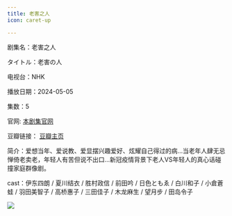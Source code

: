```yaml
---
title: 老害之人
icon: caret-up

---
```


剧集名：老害之人

タイトル：老害の人

电视台：NHK

播放日期：2024-05-05

集数：5

官网: [本剧集官网](https://www.nhk.jp/g/blog/iba31oe24p/)

豆瓣链接： [豆瓣主页](https://movie.douban.com/subject/36822755/)


简介：爱想当年、爱说教、爱显摆兴趣爱好、炫耀自己得过的病…当老年人肆无忌惮倚老卖老，年轻人有苦但说不出口…新冠疫情背景下老人VS年轻人的真心话碰撞家庭群像剧。

cast：伊东四朗 / 夏川结衣 / 胜村政信 / 前田吟 / 日色ともゑ / 白川和子 / 小倉蒼蛙 / 羽田美智子 / 高桥惠子 / 三田佳子 / 木龙麻生 / 望月步 / 田岛令子

![](https://listpic.tsgsanjiao.com/2024/2024lhzr.jpg)